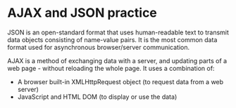 # AJAX and JSON practice

JSON is an open-standard format that uses human-readable text to transmit data objects consisting of name-value pairs. 
It is the most common data format used for asynchronous browser/server communication.

AJAX is a method of exchanging data with a server, and updating parts of a web page - without reloading the whole page.
It uses a combination of:
 - A browser built-in XMLHttpRequest object (to request data from a web server)
 - JavaScript and HTML DOM (to display or use the data)
 
 
